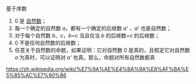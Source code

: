 ---
---

基于序数

1. 0 是 [自然数](https://zh.wikipedia.org/wiki/%E8%87%AA%E7%84%B6%E6%95%B0 "自然数")；
2. 每一个确定的自然数 _a_，都有一个确定的后继数 _a'_ ，_a'_ 也是自然数；
3. 对于每个自然数 _b_、_c_，_b_=_c_ 当且仅当 _b_ 的后继数=_c_ 的后继数；
4. 0 不是任何自然数的后继数；
5. 任意关于自然数的命题，如果证明：它对自然数 0 是真的，且假定它对自然数 _a_ 为真时，可以证明对 _a'_ 也真。那么，命题对所有自然数都真

https://zh.wikipedia.org/wiki/%E7%9A%AE%E4%BA%9A%E8%AF%BA%E5%85%AC%E7%90%86
